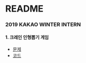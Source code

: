 # README

### 2019 KAKAO WINTER INTERN

#### 1. 크레인 인형뽑기 게임

- [문제](https://programmers.co.kr/learn/courses/30/lessons/64061)
- [코드](1.py)

